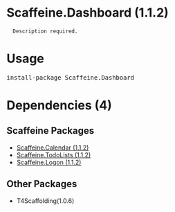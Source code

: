 ﻿Scaffeine.Dashboard (1.1.2)
======

      Description required.
    
Usage
======
<pre>install-package Scaffeine.Dashboard</pre>
Dependencies (4)
=====

Scaffeine Packages
------
* [Scaffeine.Calendar (1.1.2)](https://github.com/wcpro/Scaffeine/tree/master/src/Scaffeine.Calendar)
* [Scaffeine.TodoLists (1.1.2)](https://github.com/wcpro/Scaffeine/tree/master/src/Scaffeine.TodoLists)
* [Scaffeine.Logon (1.1.2)](https://github.com/wcpro/Scaffeine/tree/master/src/Scaffeine.Logon)

Other Packages
------
* T4Scaffolding(1.0.6)
